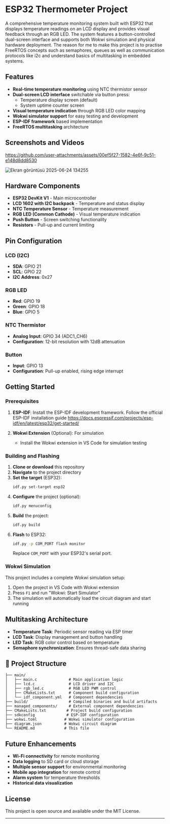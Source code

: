 # ESP32 Thermometer Project

A comprehensive temperature monitoring system built with ESP32 that displays temperature readings on an LCD display and provides visual feedback through an RGB LED. The system features a button-controlled dual-screen interface and supports both Wokwi simulation and physical hardware deployment. The reason for me to make this project is to practise FreeRTOS concepts such as semaphores, queues as well as communication protocols like i2c and understand basics of multitasking in embedded systems.

## Features

- **Real-time temperature monitoring** using NTC thermistor sensor
- **Dual-screen LCD interface** switchable via button press:
  - Temperature display screen (default)
  - System uptime counter screen
- **Visual temperature indication** through RGB LED color mapping
- **Wokwi simulator support** for easy testing and development
- **ESP-IDF framework** based implementation
- **FreeRTOS multitasking** architecture

## Screenshots and Videos

https://github.com/user-attachments/assets/00ef5f27-1582-4e6f-9c51-e148d8dd8530

![Ekran görüntüsü 2025-06-24 134255](https://github.com/user-attachments/assets/2f15792c-c6d2-4f92-ba7b-d2a93214f2d9)
 

## Hardware Components

- **ESP32 DevKit V1** - Main microcontroller
- **LCD 1602 with I2C backpack** - Temperature and status display
- **NTC Temperature Sensor** - Temperature measurement
- **RGB LED (Common Cathode)** - Visual temperature indication
- **Push Button** - Screen switching functionality
- **Resistors** - Pull-up and current limiting

## Pin Configuration

### LCD (I2C)
- **SDA**: GPIO 21
- **SCL**: GPIO 22
- **I2C Address**: 0x27

### RGB LED
- **Red**: GPIO 19
- **Green**: GPIO 18
- **Blue**: GPIO 5

### NTC Thermistor
- **Analog Input**: GPIO 34 (ADC1_CH6)
- **Configuration**: 12-bit resolution with 12dB attenuation

### Button
- **Input**: GPIO 13
- **Configuration**: Pull-up enabled, rising edge interrupt

## Getting Started

### Prerequisites

1. **ESP-IDF**: Install the ESP-IDF development framework. Follow the official ESP-IDF installation guide https://docs.espressif.com/projects/esp-idf/en/latest/esp32/get-started/
   

2. **Wokwi Extension** (Optional): For simulation
   - Install the Wokwi extension in VS Code for simulation testing

### Building and Flashing

1. **Clone or download** this repository
2. **Navigate** to the project directory
3. **Set the target** (ESP32):
   ```bash
   idf.py set-target esp32
   ```
4. **Configure** the project (optional):
   ```bash
   idf.py menuconfig
   ```
5. **Build** the project:
   ```bash
   idf.py build
   ```
6. **Flash** to ESP32:
   ```bash
   idf.py -p COM_PORT flash monitor
   ```
   Replace `COM_PORT` with your ESP32's serial port.

### Wokwi Simulation

This project includes a complete Wokwi simulation setup:

1. Open the project in VS Code with Wokwi extension
2. Press `F1` and run "Wokwi: Start Simulator"
3. The simulation will automatically load the circuit diagram and start running

## Multitasking Architecture
- **Temperature Task**: Periodic sensor reading via ESP timer
- **LCD Task**: Display management and button handling
- **LED Task**: RGB color control based on temperature
- **Semaphore synchronization**: Ensures thread-safe data sharing

## 📁 Project Structure

```
├── main/
│   ├── main.c              # Main application logic
│   ├── lcd.c               # LCD driver and I2C 
│   ├── rgb_led.c           # RGB LED PWM control
│   ├── CMakeLists.txt      # Component build configuration
│   └── idf_component.yml   # Component dependencies
├── build/                  # Compiled binaries and build artifacts
├── managed_components/     # External component dependencies
├── CMakeLists.txt         # Project build configuration
├── sdkconfig              # ESP-IDF configuration
├── wokwi.toml            # Wokwi simulator configuration
├── diagram.json          # Wokwi circuit diagram
└── README.md             # This file
```

## Future Enhancements

- **Wi-Fi connectivity** for remote monitoring
- **Data logging** to SD card or cloud storage
- **Multiple sensor support** for environmental monitoring
- **Mobile app integration** for remote control
- **Alarm system** for temperature thresholds
- **Historical data visualization**

## License

This project is open source and available under the MIT License.

---

